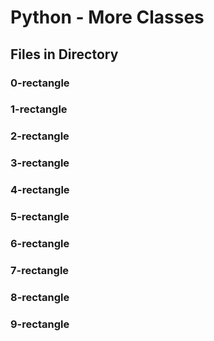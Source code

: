 # Python - More Classes

## Files in Directory

### 0-rectangle
### 1-rectangle
### 2-rectangle
### 3-rectangle
### 4-rectangle
### 5-rectangle
### 6-rectangle
### 7-rectangle
### 8-rectangle
### 9-rectangle
